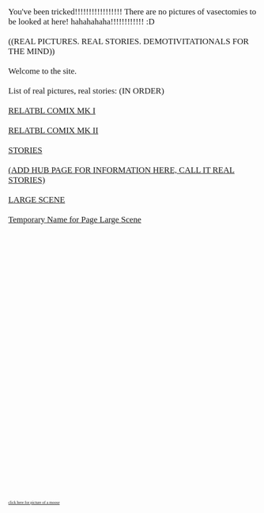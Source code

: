 <p style = "font-family:MS UI Gothic;font-size:17px;">
   You've been tricked!!!!!!!!!!!!!!!!! There are no pictures of vasectomies to be looked at here! hahahahaha!!!!!!!!!!!! :D
<br>
<br>
   ((REAL PICTURES. REAL STORIES. DEMOTIVITATIONALS FOR THE MIND)) 
<br>
<br> 
   Welcome to the site.
<br>
<br>
List of real pictures, real stories: (IN ORDER)
<br>
<br>
<a href="relatblcomix.html">RELATBL COMIX MK I 
<br>
<br>
<a href="relatblcomix2.html">RELATBL COMIX MK II
<br>
<br>
<a href="stories.html">STORIES
<br>
<br>
(ADD HUB PAGE FOR INFORMATION HERE, CALL IT REAL STORIES)
<br>
<br>
<a href="Large_Scene.html">LARGE SCENE
<br>
<br>
Temporary Name for Page Large Scene
<br>
<br>
<br>
<br>
<br>
<br>
<br>
<br>
<br>
<br>
<br>
<br>
<br>
<br>
<br>
<br>
<br>
<br>
<br>
<br>
<br>
<br>
<br>
<br>
<br>
<br>
<br>
<br>
 <p style = "font-family:MS UI Gothic;font-size:8px;">
 <a href="http://www.mountainyahoos.com/SkiResorts/Mascots/TheCanyons-UT_Mascot-Murdock_KS_IMG_0804_680x921.jpg">click here for picture of a moose </a>

